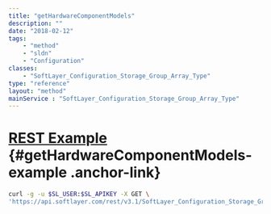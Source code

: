 ```yaml
---
title: "getHardwareComponentModels"
description: ""
date: "2018-02-12"
tags:
    - "method"
    - "sldn"
    - "Configuration"
classes:
    - "SoftLayer_Configuration_Storage_Group_Array_Type"
type: "reference"
layout: "method"
mainService : "SoftLayer_Configuration_Storage_Group_Array_Type"
---
```


# [REST Example](#getHardwareComponentModels-example) <a href="/article/rest/"><i class="fas fa-question"></i></a> {#getHardwareComponentModels-example .anchor-link} 
```bash
curl -g -u $SL_USER:$SL_APIKEY -X GET \
'https://api.softlayer.com/rest/v3.1/SoftLayer_Configuration_Storage_Group_Array_Type/{SoftLayer_Configuration_Storage_Group_Array_TypeID}/getHardwareComponentModels'
```
